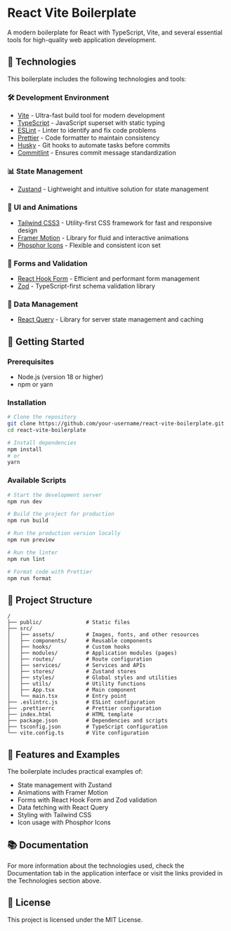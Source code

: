 # React Vite Boilerplate

A modern boilerplate for React with TypeScript, Vite, and several essential tools for high-quality web application development.

## 🚀 Technologies

This boilerplate includes the following technologies and tools:

### 🛠️ Development Environment

- [Vite](https://vitejs.dev/) - Ultra-fast build tool for modern development
- [TypeScript](https://www.typescriptlang.org/) - JavaScript superset with static typing
- [ESLint](https://eslint.org/) - Linter to identify and fix code problems
- [Prettier](https://prettier.io/) - Code formatter to maintain consistency
- [Husky](https://typicode.github.io/husky/) - Git hooks to automate tasks before commits
- [Commitlint](https://commitlint.js.org/) - Ensures commit message standardization

### 📊 State Management

- [Zustand](https://github.com/pmndrs/zustand) - Lightweight and intuitive solution for state management

### 🎨 UI and Animations

- [Tailwind CSS3](https://v3.tailwindcss.com/) - Utility-first CSS framework for fast and responsive design
- [Framer Motion](https://www.framer.com/motion/) - Library for fluid and interactive animations
- [Phosphor Icons](https://phosphoricons.com/) - Flexible and consistent icon set

### 📝 Forms and Validation

- [React Hook Form](https://react-hook-form.com/) - Efficient and performant form management
- [Zod](https://zod.dev/) - TypeScript-first schema validation library

### 🔄 Data Management

- [React Query](https://tanstack.com/query/latest) - Library for server state management and caching

## 🚦 Getting Started

### Prerequisites

- Node.js (version 18 or higher)
- npm or yarn

### Installation

```bash
# Clone the repository
git clone https://github.com/your-username/react-vite-boilerplate.git
cd react-vite-boilerplate

# Install dependencies
npm install
# or
yarn
```

### Available Scripts

```bash
# Start the development server
npm run dev

# Build the project for production
npm run build

# Run the production version locally
npm run preview

# Run the linter
npm run lint

# Format code with Prettier
npm run format
```

## 📁 Project Structure

```
/
├── public/              # Static files
├── src/
│   ├── assets/          # Images, fonts, and other resources
│   ├── components/      # Reusable components
│   ├── hooks/           # Custom hooks
│   ├── modules/         # Application modules (pages)
│   ├── routes/          # Route configuration
│   ├── services/        # Services and APIs
│   ├── stores/          # Zustand stores
│   ├── styles/          # Global styles and utilities
│   ├── utils/           # Utility functions
│   ├── App.tsx          # Main component
│   └── main.tsx         # Entry point
├── .eslintrc.js         # ESLint configuration
├── .prettierrc          # Prettier configuration
├── index.html           # HTML template
├── package.json         # Dependencies and scripts
├── tsconfig.json        # TypeScript configuration
└── vite.config.ts       # Vite configuration
```

## 🧩 Features and Examples

The boilerplate includes practical examples of:

- State management with Zustand
- Animations with Framer Motion
- Forms with React Hook Form and Zod validation
- Data fetching with React Query
- Styling with Tailwind CSS
- Icon usage with Phosphor Icons

## 📚 Documentation

For more information about the technologies used, check the Documentation tab in the application interface or visit the links provided in the Technologies section above.

## 📝 License

This project is licensed under the MIT License.